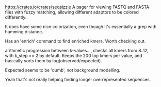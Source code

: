 https://crates.io/crates/seqsizzle
 A pager for viewing FASTQ and FASTA files with fuzzy matching, allowing different adaptors to be colored differently. 




It does have some nice colorization, even though it's essentially a grep with hamming distanec..


Has an 'enrich' command to find enriched kmers. 
Worth checking out.

arithmetic progression between k-values...,
checks all kmers from 8..12, with k_step == 2 by default.
Keeps the 200 top kmers per value, and basically sorts them by log(observed/expected).

Expected seems to be 'dumb', not background modelling.

Yeah that's not really helping finding longer overrepresented sequences.
